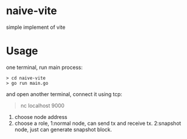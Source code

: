# naive-vite
simple implement of vite


# Usage

one terminal, run main process:
```
> cd naive-vite
> go run main.go
```


and open another terminal, connect it using tcp:

> nc localhost 9000

1. choose node address
2. choose a role,  1:normal node, can send tx and receive tx.  2:snapshot node, just can generate snapshot block.
